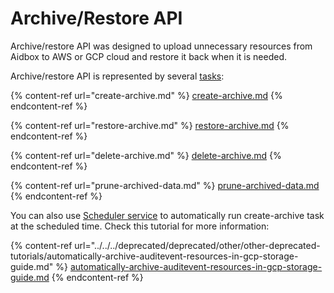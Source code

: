 # Archive/Restore API

Archive/restore API was designed to upload unnecessary resources from Aidbox to AWS or GCP cloud and restore it back when it is needed.

Archive/restore API is represented by several [tasks](../../../deprecated/deprecated/zen-related/workflow-engine/task/):

{% content-ref url="create-archive.md" %}
[create-archive.md](create-archive.md)
{% endcontent-ref %}

{% content-ref url="restore-archive.md" %}
[restore-archive.md](restore-archive.md)
{% endcontent-ref %}

{% content-ref url="delete-archive.md" %}
[delete-archive.md](delete-archive.md)
{% endcontent-ref %}

{% content-ref url="prune-archived-data.md" %}
[prune-archived-data.md](prune-archived-data.md)
{% endcontent-ref %}

You can also use [Scheduler service](../../../deprecated/deprecated/zen-related/workflow-engine/services.md#scheduler) to automatically run create-archive task at the scheduled time. Check this tutorial for more information:

{% content-ref url="../../../deprecated/deprecated/other/other-deprecated-tutorials/automatically-archive-auditevent-resources-in-gcp-storage-guide.md" %}
[automatically-archive-auditevent-resources-in-gcp-storage-guide.md](../../../deprecated/deprecated/other/other-deprecated-tutorials/automatically-archive-auditevent-resources-in-gcp-storage-guide.md)
{% endcontent-ref %}
